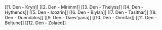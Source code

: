 [[1. Den - Kryn]]
[[2. Den - Mirimm]]
[[3. Den - Thelyss]]
[[4. Den - Hythenos]]
[[5. Den - Icozrin]]
[[6. Den - Biylan]]
[[7. Den - Tasithar]]
[[8. Den - Duendalos]]
[[9. Den - Daev'yana]]
[[10. Den - Omrifar]]
[[11. Den - Beltune]]
[[12. Den - Zolaed]]